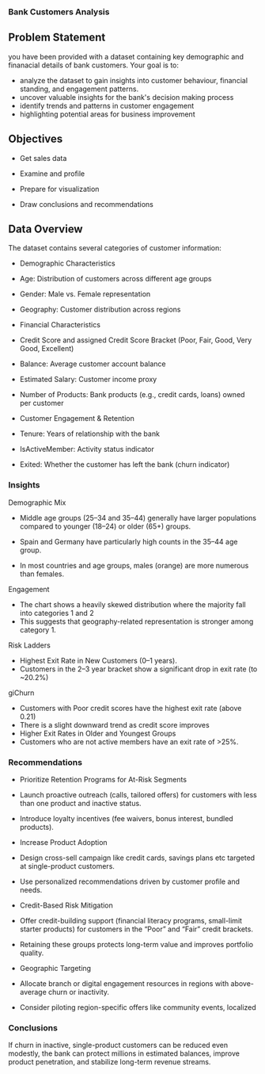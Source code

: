 ### Bank Customers Analysis

## Problem Statement
you have been provided with a dataset containing key demographic and finanacial details of bank customers. Your goal is to:

* analyze the dataset to gain insights into customer behaviour, financial standing, and engagement patterns.
* uncover valuable insights for the bank's decision making process
* identify trends and patterns in customer engagement
* highlighting potential areas for business improvement

## Objectives

* Get sales data

* Examine and profile

* Prepare for visualization

* Draw conclusions and recommendations


## Data Overview

The dataset contains several categories of customer information:

- Demographic Characteristics

* Age: Distribution of customers across different age groups

* Gender: Male vs. Female representation

* Geography: Customer distribution across regions

- Financial Characteristics

* Credit Score and assigned Credit Score Bracket (Poor, Fair, Good, Very Good, Excellent)

* Balance: Average customer account balance

* Estimated Salary: Customer income proxy

* Number of Products: Bank products (e.g., credit cards, loans) owned per customer

- Customer Engagement & Retention

* Tenure: Years of relationship with the bank

* IsActiveMember: Activity status indicator

* Exited: Whether the customer has left the bank (churn indicator)

### Insights  

Demographic Mix

* Middle age groups (25–34 and 35–44) generally have larger populations compared to younger (18–24) or older (65+) groups.

* Spain and Germany have particularly high counts in the 35–44 age group.

* In most countries and age groups, males (orange) are more numerous than females.

Engagement

* The chart shows a heavily skewed distribution where the majority fall into categories 1 and 2
* This suggests that geography-related representation is stronger among category 1.



Risk Ladders

* Highest Exit Rate in New Customers (0–1 years).
* Customers in the 2–3 year bracket show a significant drop in exit rate (to ~20.2%)


giChurn 

* Customers with Poor credit scores have the highest exit rate (above 0.21)
* There is a slight downward trend as credit score improves
* Higher Exit Rates in Older and Youngest Groups
* Customers who are not active members have an exit rate of >25%.


### Recommendations

- Prioritize Retention Programs for At-Risk Segments

* Launch proactive outreach (calls, tailored offers) for customers with less than one product and inactive status.

* Introduce loyalty incentives (fee waivers, bonus interest, bundled products).

- Increase Product Adoption

* Design cross-sell campaign like credit cards, savings plans etc targeted at single-product customers.

* Use personalized recommendations driven by customer profile and needs.

- Credit-Based Risk Mitigation

* Offer credit-building support (financial literacy programs, small-limit starter products) for customers in the “Poor” and “Fair” credit brackets.

* Retaining these groups protects long-term value and improves portfolio quality.

- Geographic Targeting

* Allocate branch or digital engagement resources in regions with above-average churn or inactivity.

* Consider piloting region-specific offers like community events, localized 


### Conclusions

If churn in inactive, single-product customers can be reduced even modestly, the bank can protect millions in estimated balances, improve product penetration, and stabilize long-term revenue streams.
